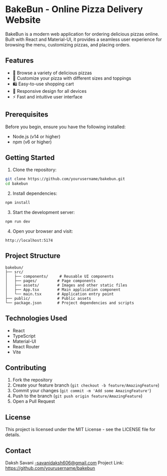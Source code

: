 # BakeBun - Online Pizza Delivery Website

BakeBun is a modern web application for ordering delicious pizzas online. Built with React and Material-UI, it provides a seamless user experience for browsing the menu, customizing pizzas, and placing orders.

## Features

- 🍕 Browse a variety of delicious pizzas
- 🛒 Customize your pizza with different sizes and toppings
- 🛍️ Easy-to-use shopping cart
- 📱 Responsive design for all devices
- ⚡ Fast and intuitive user interface

## Prerequisites

Before you begin, ensure you have the following installed:
- Node.js (v14 or higher)
- npm (v6 or higher)

## Getting Started

1. Clone the repository:
```bash
git clone https://github.com/yourusername/bakebun.git
cd bakebun
```

2. Install dependencies:
```bash
npm install
```

3. Start the development server:
```bash
npm run dev
```

4. Open your browser and visit:
```
http://localhost:5174
```

## Project Structure

```
bakebun/
├── src/
│   ├── components/     # Reusable UI components
│   ├── pages/         # Page components
│   ├── assets/        # Images and other static files
│   ├── App.tsx        # Main application component
│   └── main.tsx       # Application entry point
├── public/            # Public assets
└── package.json       # Project dependencies and scripts
```

## Technologies Used

- React
- TypeScript
- Material-UI
- React Router
- Vite

## Contributing

1. Fork the repository
2. Create your feature branch (`git checkout -b feature/AmazingFeature`)
3. Commit your changes (`git commit -m 'Add some AmazingFeature'`)
4. Push to the branch (`git push origin feature/AmazingFeature`)
5. Open a Pull Request

## License

This project is licensed under the MIT License - see the LICENSE file for details.

## Contact

Daksh Savani -savanidaksh606@gmail.com
Project Link: https://github.com/yourusername/bakebun
